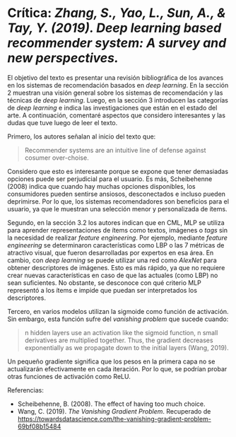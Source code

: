 # Crítica: *Zhang, S., Yao, L., Sun, A., & Tay, Y. (2019). Deep learning based recommender system: A survey and new perspectives.*

El objetivo del texto es presentar una revisión bibliográfica de los avances en los sistemas de recomendación basados en *deep learning*. En la sección 2 muestran una visión general sobre los sistemas de recomendación y las técnicas de *deep learning*. Luego, en la sección 3 introducen las categorías de *deep learning* e indica las investigaciones que están en el estado del arte. A continuación, comentaré aspectos que considero interesantes y las dudas que tuve luego de leer el texto.

Primero, los autores señalan al inicio del texto que:

> Recommender systems are an intuitive line of defense against cosumer over-choise.

Considero que esto es interesante porque se expone que tener demasiadas opciones puede ser perjudicial para el usuario. Es más, Scheibehenne (2008) indica que cuando hay muchas opciones disponibles, los consumidores pueden sentirse ansiosos, desconectados e incluso pueden deprimirse. Por lo que, los sistemas recomendadores son beneficios para el usuario, ya que le muestran una selección menor y personalizada de ítems.

Segundo, en la sección 3.2 los autores indican que en CML, MLP se utiliza para aprender representaciones de ítems como textos, imágenes o *tags* sin la necesidad de realizar *feature engineering*. Por ejemplo, mediante *feature engineering* se determinaron características como LBP o las 7 métricas de atractivo visual, que fueron desarrolladas por expertos en esa área. En cambio, con *deep learning* se puede utilizar una red como *AlexNet* para obtener descriptores de imágenes. Esto es más rápido, ya que no requiere crear nuevas características en caso de que las actuales (como LBP) no sean suficientes. No obstante, se desconoce con qué criterio MLP representó a los ítems e impide que puedan ser interpretados los descriptores.

Tercero, en varios modelos utilizan la sigmoide como función de activación. Sin embargo, esta función sufre del *vanishing problem* que sucede cuando:
>  n hidden layers use an activation like the sigmoid function, n small derivatives are multiplied together. Thus, the gradient decreases exponentially as we propagate down to the initial layers (Wang, 2019).

Un pequeño gradiente significa que los pesos en la primera capa no se actualizarán efectivamente en cada iteración. Por lo que, se podrían probar otras funciones de activación como ReLU. 

Referencias:
* Scheibehenne, B. (2008). The effect of having too much choice.
* Wang, C. (2019). *The Vanishing Gradient Problem*. Recuperado de https://towardsdatascience.com/the-vanishing-gradient-problem-69bf08b15484
